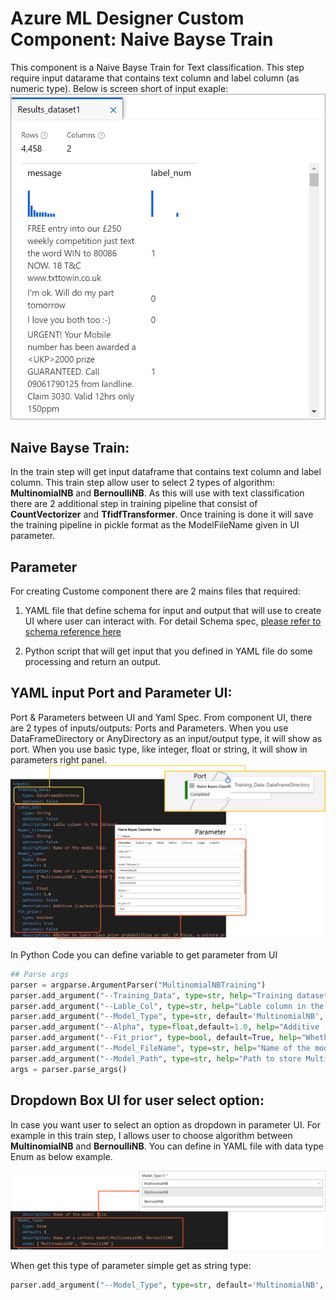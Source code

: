 # Azure ML Designer Custom Component: Naive Bayse Train
This component is a Naive Bayse Train for Text classification. This step require input datarame that contains text column and label column (as numeric type).
Below is screen short of input exaple:
![alt text](../image/inputExample.png "Overview Naive Bayse Example") 

## Naive Bayse Train:
In the train step will get input dataframe that contains text column and label column. This train step allow user to select 2 types of algorithm: **MultinomialNB** and **BernoulliNB**. As this will use with text classification there are 2 additional step in training pipeline that consist of **CountVectorizer** and **TfidfTransformer**. 
Once training is done it will save the training pipeline in pickle format as the ModelFileName given in UI parameter. 

## Parameter 
For creating Custome component there are 2 mains files that required:
1. YAML file that define schema for input and output that will use to create UI where user can interact with. For detail Schema spec, [please refer to schema reference here](https://docs.microsoft.com/en-us/azure/machine-learning/reference-yaml-component-command) 

2. Python script that will get input that you defined in YAML file do some processing and return an output. 

## YAML input Port and Parameter UI:
Port & Parameters between UI and Yaml Spec. From component UI, there are 2 types of inputs/outputs: Ports and Parameters. When you use DataFrameDirectory or AnyDirectory as an input/output type, it will show as port. When you use basic type, like integer, float or string, it will show in parameters right panel. 
![alt text](../image/inputParameter.png "Input Port and Parameter") 

In Python Code you can define variable to get parameter from UI
```python
## Parse args
parser = argparse.ArgumentParser("MultinomialNBTraining")
parser.add_argument("--Training_Data", type=str, help="Training dataset")
parser.add_argument("--Lable_Col", type=str, help="Lable column in the dataset.")
parser.add_argument("--Model_Type", type=str, default='MultinomialNB', help="Name of a certain Naive Bayes Model")
parser.add_argument("--Alpha", type=float,default=1.0, help="Additive (Laplace/Lidstone) smoothing parameter (0 for no smoothing).")
parser.add_argument("--Fit_prior", type=bool, default=True, help="Whether to learn class prior probabilities or not. If false, a uniform prior will be used.")
parser.add_argument("--Model_FileName", type=str, help="Name of the model file.")
parser.add_argument("--Model_Path", type=str, help="Path to store MultinomialNB model file in pickle format.")
args = parser.parse_args()
```

## Dropdown Box UI for user select option:
In case you want user to select an option as dropdown in parameter UI. For example in this train step, I allows user to choose algorithm between **MultinomialNB** and **BernoulliNB**. You can define in YAML file with data type Enum as below example.

![alt text](../image/dropdownlist.png "Dropdown list Option") 

When get this type of parameter simple get as string type:

```python
parser.add_argument("--Model_Type", type=str, default='MultinomialNB', help="Name of a certain Naive Bayes Model")
```